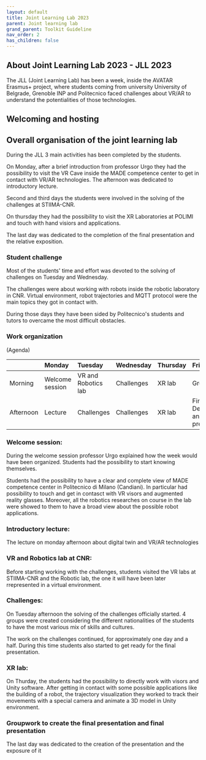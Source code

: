 ```yaml
---
layout: default
title: Joint Learning Lab 2023
parent: Joint learning lab
grand_parent: Toolkit Guideline
nav_order: 2
has_children: false
---
```


## About Joint Learning Lab 2023 - JLL 2023
The JLL (Joint Learning Lab) has been a week, inside the AVATAR Erasmus+ project, where students coming from university University of Belgrade, Grenoble INP and Politecnico faced challenges about VR/AR to understand the potentialities of those technologies.
## Welcoming and hosting

## Overall organisation of the joint learning lab 
During the JLL 3 main activities has been completed by the students. 

On Monday, after a brief introduction from professor Urgo they had the possibility to visit the VR Cave inside the MADE competence center to get in contact with VR/AR technologies. The afternoon was dedicated to introductory lecture.

Second and third days the students were involved in the solving of the challenges at STIIMA-CNR.

On thursday they had the possibility to visit the XR Laboratories at POLIMI and touch with hand visiors and applications.

The last day was dedicated to the completion of the final presentation and the relative exposition.
### Student challenge
Most of the students' time and effort was devoted to the solving of challenges on Tuesday and Wednesday.

The challenges were about working with robots inside the robotic laboratory in CNR. Virtual environment, robot trajectories and MQTT protocol were the main topics they got in contact with.

During those days they have been sided by Politecnico's students and tutors to overcame the most difficult obstacles. 

### Work organization
(Agenda)

|          | Monday         | Tuesday   | Wednesday | Thursday  | Friday    |
|:---------|:---------------|:----------|:----------|:----------|:----------|
| Morning  | Welcome session| VR and Robotics lab  | Challenges  | XR lab  | Groupwork  |
| Afternoon| Lecture    | Challenges |Challenges |   XR lab  |Final Demostration and Project presentation |


### Welcome session: 
During the welcome session professor Urgo explained how the week would have been organized. Students had the possibility to start knowing themselves.

Students had the possibility to have a clear and complete view of MADE competence center in Politecnico di Milano (Candiani). In particular had possibility to touch and get in contasct with VR visors and augmented reality glasses. Moreover, all the robotics researches on course in the lab were showed to them to have a broad view about the possible robot applications.
### Introductory lecture:
The lecture on monday afternoon about digital twin and VR/AR technologies

### VR and Robotics lab at CNR:
Before starting working with the challenges, students visited the VR labs at STIIMA-CNR and the Robotic lab, the one it will have been later rrepresented in a virtual environment.

### Challenges:
On Tuesday afternoon the solving of the challenges officially started. 4 groups were created considering the different nationalities of the students to have the most various mix of skills and cultures.

The work on the challenges continued, for approximately one day and a half. During this time students also started to get ready for the final presentation.


### XR lab:
On Thurday, the students had the possibility to directly work with visors and Unity software. After getting in contact with some possible applications like the building of a robot, the trajectory visualization they worked to track their movements with a special camera and animate a 3D model in Unity environment.

### Groupwork to create the final presentation and final presentation
The last day was dedicated to the creation of the presentation and the exposure of it
